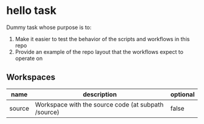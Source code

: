 # hello task

Dummy task whose purpose is to:

1. Make it easier to test the behavior of the scripts and workflows in this repo
2. Provide an example of the repo layout that the workflows expect to operate on

## Workspaces
|name|description|optional|
|---|---|---|
|source|Workspace with the source code (at subpath /source)|false|
